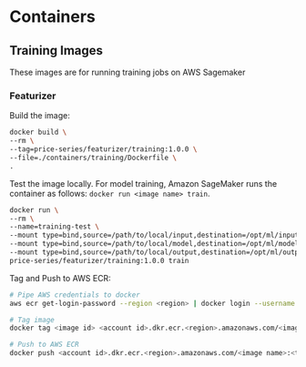 # Containers

## Training Images
These images are for running training jobs on AWS Sagemaker

### Featurizer
Build the image:
```bash
docker build \
--rm \
--tag=price-series/featurizer/training:1.0.0 \
--file=./containers/training/Dockerfile \
.
```

Test the image locally. For model training, Amazon SageMaker runs the container as follows: `docker run <image name> train`.
```bash
docker run \
--rm \
--name=training-test \
--mount type=bind,source=/path/to/local/input,destination=/opt/ml/input/data/all,readonly \
--mount type=bind,source=/path/to/local/model,destination=/opt/ml/model \
--mount type=bind,source=/path/to/local/output,destination=/opt/ml/output \
price-series/featurizer/training:1.0.0 train
```

Tag and Push to AWS ECR:
```bash
# Pipe AWS credentials to docker
aws ecr get-login-password --region <region> | docker login --username AWS --password-stdin <account id>.dkr.ecr.<region>.amazonaws.com

# Tag image
docker tag <image id> <account id>.dkr.ecr.<region>.amazonaws.com/<image name>:<tag>

# Push to AWS ECR
docker push <account id>.dkr.ecr.<region>.amazonaws.com/<image name>:<tag>
```